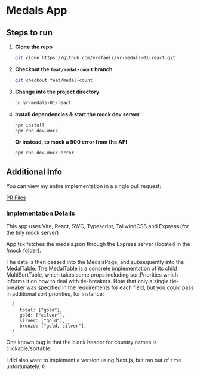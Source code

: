 # Medals App

## Steps to run

1. **Clone the repo**

   ```bash
   git clone https://github.com/yrefaeli/yr-medals-01-react.git
   ```

2. **Checkout the `feat/medal-count` branch**

   ```bash
   git checkout feat/medal-count
   ```

3. **Change into the project directory**

   ```bash
   cd yr-medals-01-react
   ```

4. **Install dependencies & start the mock dev server**
   ```bash
   npm install
   npm run dev-mock
   ```
   **Or instead, to mock a 500 error from the API**
   ```bash
   npm run dev-mock-error
   ```

## Additional Info

You can view my entire implementation in a single pull request:

[PR Files](https://github.com/yrefaeli/yr-medals-01-react/pull/1)

### Implementation Details

This app uses Vite, React, SWC, Typescript, TailwindCSS and Express (for the tiny mock server)

App.tsx fetches the medals.json through the Express server (located in the /mock folder).

The data is then passed into the MedalsPage, and subsequently into the MedalTable. The MedalTable is a concrete implementation of its child MultiSortTable, which takes some props including sortPriorities which informs it on how to deal with tie-breakers. Note that only a single tie-breaker was specified in the requirements for each field, but you could pass in additional sort priorities, for instance:

```code
  {
     total: ["gold"],
     gold: ["silver"],
     silver: ["gold"],
     bronze: ["gold, silver"],
  }
```

One known bug is that the blank header for country names is clickable/sortable.

I did also want to implement a version using Next.js, but ran out of time unfortunately.
◊